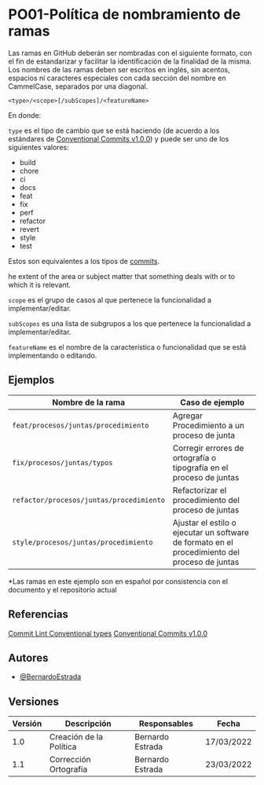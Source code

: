 # PO01-Política de nombramiento de ramas

Las ramas en GitHub deberán ser nombradas con el siguiente formato, con el fin de estandarizar y facilitar la identificación de la finalidad de la misma.
Los nombres de las ramas deben ser escritos en inglés, sin acentos, espacios ni caracteres especiales con cada sección del nombre en CammelCase, separados por una diagonal.

`<type>/<scope>[/subScopes]/<featureName>`

En donde:

`type` es el tipo de cambio que se está haciendo (de acuerdo a los estándares de [Conventional Commits v1.0.0](https://www.conventionalcommits.org/en/v1.0.0/#summary)) y puede ser uno de los siguientes valores:

- build
- chore
- ci
- docs
- feat
- fix
- perf
- refactor
- revert
- style
- test

Estos son equivalentes a los tipos de [commits](./PO02).

he extent of the area or subject matter that something deals with or to which it is relevant.

`scope` es el grupo de casos al que pertenece la funcionalidad a implementar/editar.

`subScopes` es una lista de subgrupos a los que pertenece la funcionalidad a implementar/editar.

`featureName` es el nombre de la característica o funcionalidad que se está implementando o editando.

## Ejemplos

| Nombre de la rama | Caso de ejemplo |
| ----------------- | --------------- |
| `feat/procesos/juntas/procedimiento` | Agregar Procedimiento a un proceso de junta |
| `fix/procesos/juntas/typos` | Corregir errores de ortografía o tipografía en el proceso de juntas |
| `refactor/procesos/juntas/procedimiento` | Refactorizar el procedimiento del proceso de juntas |
| `style/procesos/juntas/procedimiento` | Ajustar el estilo o ejecutar un software de formato en el procedimiento del proceso de juntas |
*Las ramas en este ejemplo son en español por consistencia con el documento y el repositorio actual

## Referencias

[Commit Lint Conventional types](https://github.com/conventional-changelog/commitlint/tree/master/%40commitlint/config-conventional)
[Conventional Commits v1.0.0](https://www.conventionalcommits.org/en/v1.0.0/)

## Autores

- [@BernardoEstrada](https://www.github.com/BernardoEstrada)

## Versiones

| Versión | Descripción                                  | Responsables     | Fecha      |
| ------- | -------------------------------------------- | ---------------- | ---------- |
| 1.0     | Creación de la Política                      | Bernardo Estrada | 17/03/2022 |
| 1.1     | Corrección Ortografía                        | Bernardo Estrada | 23/03/2022 |
